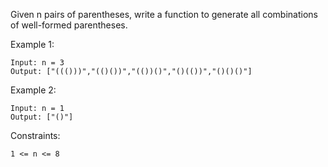 Given n pairs of parentheses, write a function to generate all combinations of well-formed parentheses.

 

Example 1:
```
Input: n = 3
Output: ["((()))","(()())","(())()","()(())","()()()"]
```
Example 2:
```
Input: n = 1
Output: ["()"]
 ```

Constraints:
```
1 <= n <= 8
```
